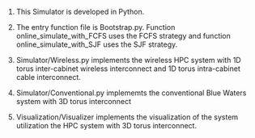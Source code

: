 1. This Simulator is developed in Python.

2. The entry function file is Bootstrap.py.
   Function online_simulate_with_FCFS uses the FCFS strategy and function online_simulate_with_SJF
   uses the SJF strategy.

3. Simulator/Wireless.py implements the wireless HPC system with 1D torus inter-cabinet wireless interconnect and 1D torus intra-cabinet cable interconnect.

4. Simulator/Conventional.py implememts the conventional Blue Waters system with 3D torus interconnect

5. Visualization/Visualizer implements the visualization of the system utilization the HPC system with 3D torus interconnect.
